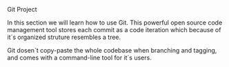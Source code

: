 <html>
<head>
Git Project
</head>
<body>
<p>In this section we will learn how to use Git. This powerful open source code management tool stores each commit as a code iteration which because of it´s organized struture resembles a tree.</p>
  <p>
    Git dosen´t copy-paste the whole codebase when branching and tagging, and comes with a command-line tool for it´s users.
  </p>
</body>

</html>
